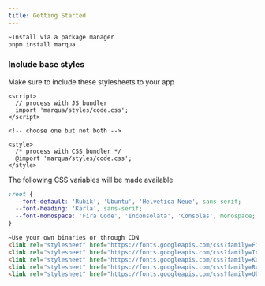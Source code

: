 ```yaml
---
title: Getting Started
---
```


```bash
~Install via a package manager
pnpm install marqua
```

### Include base styles

Make sure to include these stylesheets to your app

```svelte
<script>
  // process with JS bundler
  import 'marqua/styles/code.css';
</script>

<!-- choose one but not both -->

<style>
  /* process with CSS bundler */
  @import 'marqua/styles/code.css';
</style>
```

The following CSS variables will be made available

```css
:root {
  --font-default: 'Rubik', 'Ubuntu', 'Helvetica Neue', sans-serif;
  --font-heading: 'Karla', sans-serif;
  --font-monospace: 'Fira Code', 'Inconsolata', 'Consolas', monospace;
}
```

```html
~Use your own binaries or through CDN
<link rel="stylesheet" href="https://fonts.googleapis.com/css?family=Fira+Code&display=swap">
<link rel="stylesheet" href="https://fonts.googleapis.com/css?family=Inconsolata&display=swap">
<link rel="stylesheet" href="https://fonts.googleapis.com/css?family=Karla&display=swap">
<link rel="stylesheet" href="https://fonts.googleapis.com/css?family=Rubik&display=swap">
<link rel="stylesheet" href="https://fonts.googleapis.com/css?family=Ubuntu&display=swap">
```
